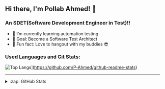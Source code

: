 ## Hi there, I'm Pollab Ahmed! 👋

### An SDET(Software Development Engineer in Test)!!

- :seedling: I’m currently learning automation testing
- :evergreen_tree: Goal: Become a Software Test Architect
- :sunrise_over_mountains: Fun fact: Love to hangout with my buddies :sunglasses:


### Used Languages and Git Stats:

![Top Langs](https://github-readme-stats.vercel.app/api/top-langs/?username=P-Ahmed&layout=compact)](https://github.com/P-Ahmed/github-readme-stats)

---

<details>
  <summary>:zap: GitHub Stats</summary>

  ![Pollab's GitHub stats](https://github-readme-stats.vercel.app/api?username=P-Ahmed&show_icons=true&theme=deafult)

</details>